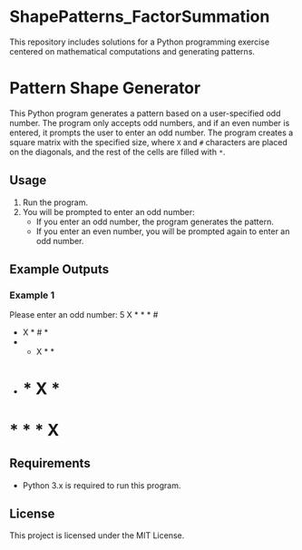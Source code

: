 # ShapePatterns_FactorSummation
This repository includes solutions for a Python programming exercise centered on mathematical computations and generating patterns. 

# Pattern Shape Generator

This Python program generates a pattern based on a user-specified odd number. The program only accepts odd numbers, and if an even number is entered, it prompts the user to enter an odd number. The program creates a square matrix with the specified size, where `X` and `#` characters are placed on the diagonals, and the rest of the cells are filled with `*`.

## Usage

1. Run the program.
2. You will be prompted to enter an odd number:
   - If you enter an odd number, the program generates the pattern.
   - If you enter an even number, you will be prompted again to enter an odd number.

## Example Outputs

### Example 1
Please enter an odd number: 5 
X * * * #
* X * # *
* * X * *
* # * X *
# * * * X





## Requirements

- Python 3.x is required to run this program.

## License

This project is licensed under the MIT License.
